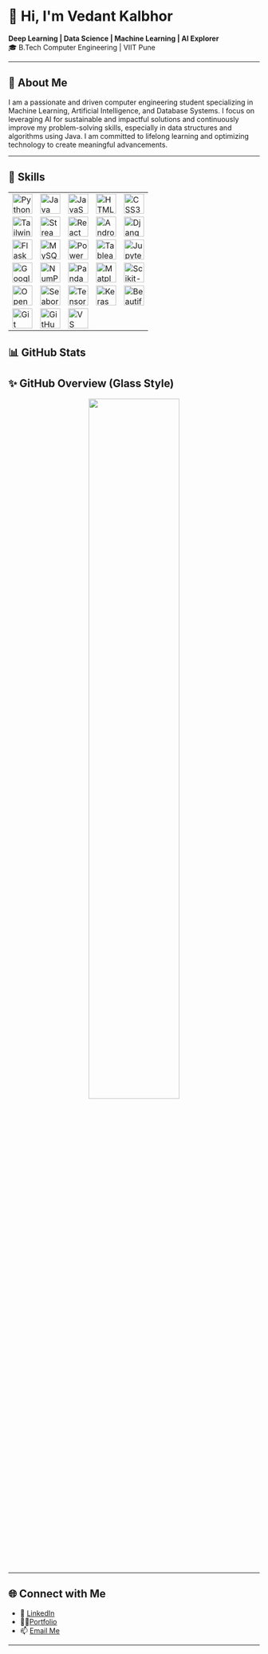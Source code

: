 # 👋 Hi, I'm Vedant Kalbhor  
**Deep Learning | Data Science | Machine Learning | AI Explorer**  
🎓 B.Tech Computer Engineering | VIIT Pune

---

## 🌟 About Me  
I am a passionate and driven computer engineering student specializing in Machine Learning, Artificial Intelligence, and Database Systems. I focus on leveraging AI for sustainable and impactful solutions and continuously improve my problem-solving skills, especially in data structures and algorithms using Java. I am committed to lifelong learning and optimizing technology to create meaningful advancements.

---

## 🚀 Skills  

<table>
  <tr>
    <td><img src="https://img.shields.io/badge/Python-3.9-blue?logo=python" alt="Python" style="height:40px"></td>
    <td><img src="https://img.shields.io/badge/Java-ED8B00?logo=java&logoColor=white" alt="Java" style="height:40px"></td>
    <td><img src="https://img.shields.io/badge/JavaScript-F7DF1E?logo=javascript&logoColor=black" alt="JavaScript" style="height:40px"></td>
    <td><img src="https://img.shields.io/badge/HTML5-E34F26?logo=html5&logoColor=white" alt="HTML5" style="height:40px"></td>
    <td><img src="https://img.shields.io/badge/CSS3-1572B6?logo=css3&logoColor=white" alt="CSS3" style="height:40px"></td>
  </tr>
  <tr>
    <td><img src="https://img.shields.io/badge/Tailwind%20CSS-06B6D4?logo=tailwind-css&logoColor=white" alt="Tailwind CSS" style="height:40px"></td>
    <td><img src="https://img.shields.io/badge/Streamlit-FF4B4B?logo=streamlit&logoColor=white" alt="Streamlit" style="height:40px"></td>
    <td><img src="https://img.shields.io/badge/React-61DAFB?logo=react&logoColor=black" alt="React" style="height:40px"></td>
    <td><img src="https://img.shields.io/badge/Android%20Development-3DDC84?logo=android&logoColor=white" alt="Android" style="height:40px"></td>
    <td><img src="https://img.shields.io/badge/Django-092E20?logo=django&logoColor=white" alt="Django" style="height:40px"></td>
  </tr>
  <tr>
    <td><img src="https://img.shields.io/badge/Flask-000000?logo=flask&logoColor=white" alt="Flask" style="height:40px"></td>
    <td><img src="https://img.shields.io/badge/MySQL-4479A1?logo=mysql&logoColor=white" alt="MySQL" style="height:40px"></td>
    <td><img src="https://img.shields.io/badge/Power%20BI-F2C811?logo=power-bi&logoColor=black" alt="Power BI" style="height:40px"></td>
    <td><img src="https://img.shields.io/badge/Tableau-E97627?logo=tableau&logoColor=white" alt="Tableau" style="height:40px"></td>
    <td><img src="https://img.shields.io/badge/Jupyter-F37626?logo=jupyter&logoColor=white" alt="Jupyter Notebook" style="height:40px"></td>
  </tr>
  <tr>
    <td><img src="https://img.shields.io/badge/Google%20Colab-F9AB00?logo=google-colab&logoColor=black" alt="Google Colab" style="height:40px"></td>
    <td><img src="https://img.shields.io/badge/NumPy-013243?logo=numpy&logoColor=white" alt="NumPy" style="height:40px"></td>
    <td><img src="https://img.shields.io/badge/Pandas-150458?logo=pandas&logoColor=white" alt="Pandas" style="height:40px"></td>
    <td><img src="https://img.shields.io/badge/Matplotlib-3766AB?logo=python&logoColor=white" alt="Matplotlib" style="height:40px"></td>
    <td><img src="https://img.shields.io/badge/Scikit--Learn-F7931E?logo=scikit-learn&logoColor=white" alt="Scikit-Learn" style="height:40px"></td>
  </tr>
  <tr>
    <td><img src="https://img.shields.io/badge/OpenCV-5C3EE8?logo=opencv&logoColor=white" alt="OpenCV" style="height:40px"></td>
    <td><img src="https://img.shields.io/badge/Seaborn-3776AB?logo=python&logoColor=white" alt="Seaborn" style="height:40px"></td>
    <td><img src="https://img.shields.io/badge/TensorFlow-FF6F00?logo=tensorflow&logoColor=white" alt="TensorFlow" style="height:40px"></td>
    <td><img src="https://img.shields.io/badge/Keras-D00000?logo=keras&logoColor=white" alt="Keras" style="height:40px"></td>
    <td><img src="https://img.shields.io/badge/BeautifulSoup-4B8BBE?logo=python&logoColor=white" alt="BeautifulSoup" style="height:40px"></td>
  </tr>
  <tr>
    <td><img src="https://img.shields.io/badge/Git-F05032?logo=git&logoColor=white" alt="Git" style="height:40px"></td>
    <td><img src="https://img.shields.io/badge/GitHub-181717?logo=github&logoColor=white" alt="GitHub" style="height:40px"></td>
    <td><img src="https://img.shields.io/badge/VS%20Code-0078d7?logo=visual-studio-code&logoColor=white" alt="VS Code" style="height:40px"></td>
    <td></td>
    <td></td>
  </tr>
</table>

## 📊 GitHub Stats
## ✨ GitHub Overview (Glass Style)

<p align="center">
  <img src="https://github-readme-stats.vercel.app/api?username=Vedant-Kalbhor&show_icons=true&theme=transparent&hide_title=true&hide_border=true&custom_title=GitHub%20Stats" width="60%" />
</p>



---

## 🌐 Connect with Me  
- 💼 [LinkedIn](https://www.linkedin.com/in/vedant-kalbhor-2948b627a/)
- 🧑‍🎓[Portfolio](https://portfolio-omega-one-iejvfrxnzq.vercel.app/)
- 📫 [Email Me](mailto:vedantkalbhor2005@gmail.com)  

---
